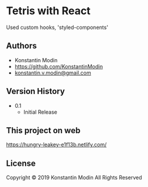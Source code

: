 # Tetris with React

Used custom hooks, 'styled-components'

## Authors

* Konstantin Modin
* https://github.com/KonstantinModin
* konstantin.v.modin@gmail.com


## Version History

* 0.1
    * Initial Release
	
## This project on web

https://hungry-leakey-e1f13b.netlify.com/

## License

Copyright © 2019 Konstantin Modin All Rights Reserved
